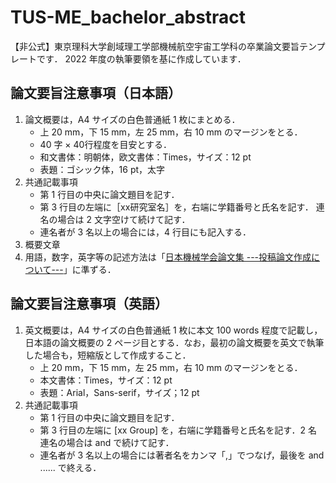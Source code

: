 # TUS-ME_bachelor_abstract

【非公式】東京理科大学創域理工学部機械航空宇宙工学科の卒業論文要旨テンプレートです．
2022 年度の執筆要領を基に作成しています．

## 論文要旨注意事項（日本語）

1. 論文概要は，A4 サイズの白色普通紙 1 枚にまとめる．
    - 上 20 mm，下 15 mm，左 25 mm，右 10 mm のマージンをとる．
    - 40 字 × 40行程度を目安とする．
    - 和文書体：明朝体，欧文書体：Times，サイズ：12 pt
    - 表題：ゴシック体，16 pt，太字
1. 共通記載事項
    - 第 1 行目の中央に論文題目を記す．
    - 第 3 行目の左端に［xx研究室名］を，右端に学籍番号と氏名を記す．
    連名の場合は 2 文字空けて続けて記す．
    - 連名者が 3 名以上の場合には，4 行目にも記入する．
1. 概要文章
1. 用語，数字，英字等の記述方法は「[日本機械学会論文集 ---投稿論文作成について---](https://www.jsme.or.jp/publish/Japanese-conference-Template-mihon.pdf)」に準ずる．

## 論文要旨注意事項（英語）

1. 英文概要は，A4 サイズの白色普通紙 1 枚に本文 100 words 程度で記載し，日本語の論文概要の 2 ページ目とする．なお，最初の論文概要を英文で執筆した場合も，短縮版として作成すること．
    - 上 20 mm，下 15 mm，左 25 mm，右 10 mm のマージンをとる．
    - 本文書体：Times，サイズ：12 pt
    - 表題：Arial，Sans-serif，サイズ；12 pt
1. 共通記載事項
    - 第 1 行目の中央に論文題目を記す．
    - 第 3 行目の左端に [xx Group] を，右端に学籍番号と氏名を記す．2 名連名の場合は and で続けて記す．
    - 連名者が 3 名以上の場合には著者名をカンマ「,」でつなげ，最後を and ...... で終える．

